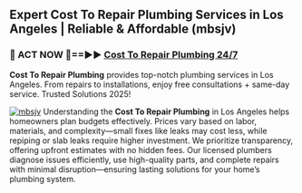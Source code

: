 ## Expert Cost To Repair Plumbing Services in Los Angeles | Reliable & Affordable (mbsjv)  

<h3>🚿 ACT NOW 🌟==►► <a href="https://tinyurl.com/2ne6vx2x" rel="nofollow">Cost To Repair Plumbing 24/7</a></h3>

**Cost To Repair Plumbing** provides top-notch plumbing services in Los Angeles. From repairs to installations, enjoy free consultations + same-day service. Trusted Solutions 2025!

[![mbsjv](https://i.imgur.com/4PFF4AK.jpeg)](https://tinyurl.com/2ne6vx2x)
Understanding the **Cost To Repair Plumbing** in Los Angeles helps homeowners plan budgets effectively. Prices vary based on labor, materials, and complexity—small fixes like leaks may cost less, while repiping or slab leaks require higher investment. We prioritize transparency, offering upfront estimates with no hidden fees. Our licensed plumbers diagnose issues efficiently, use high-quality parts, and complete repairs with minimal disruption—ensuring lasting solutions for your home’s plumbing system.